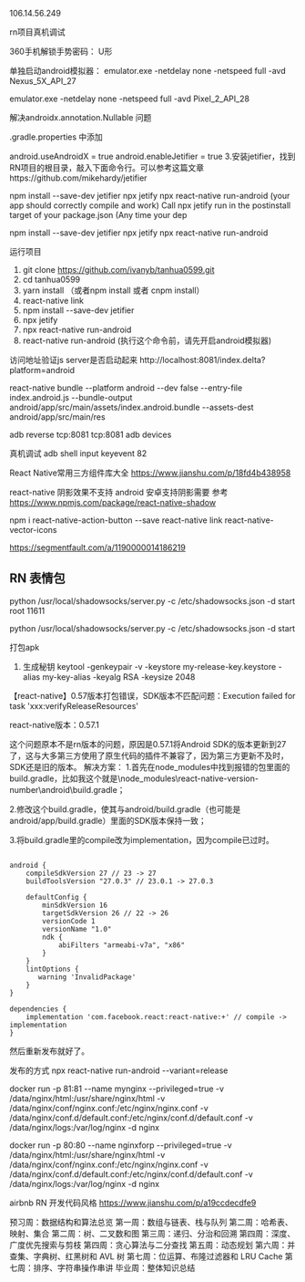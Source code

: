 106.14.56.249


rn项目真机调试

360手机解锁手势密码： U形


单独启动android模拟器：
emulator.exe -netdelay none -netspeed full -avd Nexus_5X_API_27 

emulator.exe -netdelay none -netspeed full -avd Pixel_2_API_28 


解决androidx.annotation.Nullable 问题 

.gradle.properties 中添加

android.useAndroidX = true
android.enableJetifier = true
3.安装jetifier，找到RN项目的根目录，敲入下面命令行。可以参考这篇文章https://github.com/mikehardy/jetifier

npm install --save-dev jetifier
npx jetify
npx react-native run-android (your app should correctly compile and work)
Call npx jetify run in the postinstall target of your package.json (Any time your dep

npm install --save-dev jetifier
npx jetify
npx react-native run-android 

运行项目
1. git clone https://github.com/ivanyb/tanhua0599.git
2. cd tanhua0599
3. yarn install （或者npm install 或者 cnpm install）
4. react-native link
5. npm install --save-dev jetifier
6. npx jetify
7. npx react-native run-android 
8. react-native run-android  (执行这个命令前，请先开启android模拟器)





访问地址验证js server是否启动起来
http://localhost:8081/index.delta?platform=android


react-native bundle --platform android --dev false --entry-file index.android.js --bundle-output android/app/src/main/assets/index.android.bundle --assets-dest android/app/src/main/res

adb reverse tcp:8081 tcp:8081
adb devices

真机调试 
adb shell input keyevent 82

React Native常用三方组件库大全
https://www.jianshu.com/p/18fd4b438958


react-native 阴影效果不支持  android 安卓支持阴影需要
参考 https://www.npmjs.com/package/react-native-shadow


npm i react-native-action-button --save
react-native link react-native-vector-icons

https://segmentfault.com/a/1190000014186219

## RN 表情包


 python /usr/local/shadowsocks/server.py -c /etc/shadowsocks.json -d start root      11611

 python /usr/local/shadowsocks/server.py -c /etc/shadowsocks.json -d start


打包apk
1. 生成秘钥
keytool -genkeypair -v -keystore my-release-key.keystore -alias my-key-alias -keyalg RSA -keysize 2048


【react-native】0.57版本打包错误，SDK版本不匹配问题：Execution failed for task 'xxx:verifyReleaseResources'

react-native版本：0.57.1

这个问题原本不是rn版本的问题，原因是0.57.1将Android SDK的版本更新到27了，这与大多第三方使用了原生代码的插件不兼容了，因为第三方更新不及时，SDK还是旧的版本。
解决方案：
1.首先在node_modules中找到报错的包里面的build.gradle，比如我这个就是\node_modules\react-native-version-number\android\build.gradle；

2.修改这个build.gradle，使其与android/build.gradle（也可能是android/app/build.gradle）里面的SDK版本保持一致；

3.将build.gradle里的compile改为implementation，因为compile已过时。

```

android {
    compileSdkVersion 27 // 23 -> 27
    buildToolsVersion "27.0.3" // 23.0.1 -> 27.0.3
 
    defaultConfig {
        minSdkVersion 16
        targetSdkVersion 26 // 22 -> 26
        versionCode 1
        versionName "1.0"
        ndk {
            abiFilters "armeabi-v7a", "x86"
        }
    }
    lintOptions {
       warning 'InvalidPackage'
    }
}
 
dependencies {
    implementation 'com.facebook.react:react-native:+' // compile -> implementation
}

```
然后重新发布就好了。

发布的方式
npx  react-native run-android --variant=release


docker run -p 81:81 --name mynginx --privileged=true -v /data/nginx/html:/usr/share/nginx/html -v /data/nginx/conf/nginx.conf:/etc/nginx/nginx.conf -v /data/nginx/conf.d/default.conf:/etc/nginx/conf.d/default.conf -v /data/nginx/logs:/var/log/nginx -d nginx

 
docker run -p 80:80 --name nginxforp --privileged=true -v /data/nginx/html:/usr/share/nginx/html -v /data/nginx/conf/nginx.conf:/etc/nginx/nginx.conf -v /data/nginx/conf.d/default.conf:/etc/nginx/conf.d/default.conf -v /data/nginx/logs:/var/log/nginx -d nginx

airbnb RN 开发代码风格
https://www.jianshu.com/p/a19ccdecdfe9


预习周：数据结构和算法总览
第一周：数组与链表、栈与队列
第二周：哈希表、映射、集合
第二周：树、二叉数和图
第三周：递归、分治和回溯
第四周：深度、广度优先搜索与剪枝
第四周：贪心算法与二分查找
第五周：动态规划
第六周：并查集、字典树、红黑树和 AVL 树
第七周：位运算、布隆过滤器和 LRU Cache
第七周：排序、字符串操作串讲
毕业周：整体知识总结